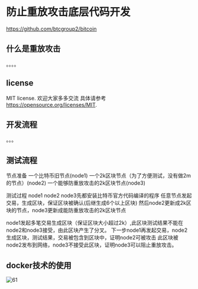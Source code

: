 防止重放攻击底层代码开发
=====================================

https://github.com/btcgroup2/bitcoin

什么是重放攻击
----------------

。。。。

license
-------

MIT license. 欢迎大家多多交流
具体请参考 https://opensource.org/licenses/MIT.

开发流程
-------------------

。。。

测试流程
-------

节点准备
一个比特币旧节点(node1)
一个2k区块节点（为了方便测试，没有做2m的节点）(node2)
一个能够防重放攻击的2k区块节点(node3)

测试过程
node1 node2 node3先都安装比特币官方代码编译的程序
任意节点发起交易，生成区块，保证区块被确认(后继生成6个以上区块)
然后node2更新成2k区块的节点，node3更新成能防重放攻击的2k区块节点

node1发起多笔交易生成区块（保证区块大小超过2k）,此区块测试结果不能在node2和node3接受，由此区块产生了分叉。
下一步node1再发起交易，node2生成区块，测试结果，交易被包含到区块中，证明node2可被攻击
此区块被node2发布到网络，node3不接受此区块，证明node3可以阻止重放攻击。


docker技术的使用
-------
![61](http://chuantu.biz/t5/131/1499690034x1729546479.png)

